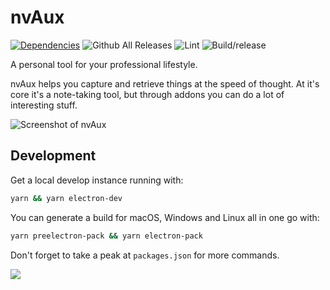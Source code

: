 # nvAux

[![Dependencies](https://david-dm.org/matterofabstract/nvAux.svg)](https://github.com/matterofabstract/nvAux)
![Github All Releases](https://img.shields.io/github/downloads/matterofabstract/nvAux/total.svg)
![Lint](https://github.com/matterofabstract/nvAux/workflows/Lint/badge.svg)
![Build/release](https://github.com/matterofabstract/nvAux/workflows/Build/release/badge.svg)

A personal tool for your professional lifestyle.

nvAux helps you capture and retrieve things at the speed of thought. At it's core it's a note-taking tool, but through addons you can do a lot of interesting stuff.

![Screenshot of nvAux](https://bpk-disk.s3.us-east-1.amazonaws.com/nvAux-screenshot.png?c=3)

## Development

Get a local develop instance running with:

```sh
yarn && yarn electron-dev
```

You can generate a build for macOS, Windows and Linux all in one go with:

```sh
yarn preelectron-pack && yarn electron-pack
```

Don't forget to take a peak at `packages.json` for more commands.

![](https://bpk-disk.s3.us-east-1.amazonaws.com/designed-by-abstractly-footer.png?c=1)
